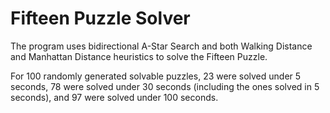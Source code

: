 # Fifteen Puzzle Solver

The program uses bidirectional A-Star Search and both Walking Distance and Manhattan Distance heuristics to solve the Fifteen Puzzle. 

For 100 randomly generated solvable puzzles, 23 were solved under 5 seconds, 78 were solved under 30 seconds (including the ones solved in 5 seconds), and 97 were solved under 100 seconds. 
